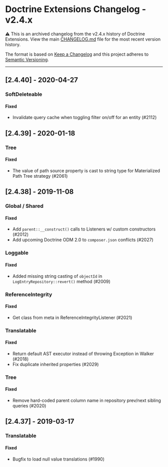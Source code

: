 # Doctrine Extensions Changelog - v2.4.x

:warning: This is an archived changelog from the v2.4.x history of Doctrine Extensions.
View the main [CHANGELOG.md](CHANGELOG.md) file for the most recent version history.

The format is based on [Keep a Changelog](http://keepachangelog.com/en/1.0.0/)
and this project adheres to [Semantic Versioning](http://semver.org/spec/v2.0.0.html).

---

## [2.4.40] - 2020-04-27
### SoftDeleteable
#### Fixed
- Invalidate query cache when toggling filter on/off for an entity (#2112)

## [2.4.39] - 2020-01-18
### Tree
#### Fixed
- The value of path source property is cast to string type for Materialized Path Tree strategy (#2061)

## [2.4.38] - 2019-11-08
### Global / Shared
#### Fixed
- Add `parent::__construct()` calls to Listeners w/ custom constructors (#2012)
- Add upcoming Doctrine ODM 2.0 to `composer.json` conflicts (#2027)

### Loggable
#### Fixed
- Added missing string casting of `objectId` in `LogEntryRepository::revert()` method (#2009)

### ReferenceIntegrity
#### Fixed
- Get class from meta in ReferenceIntegrityListener (#2021)

### Translatable
#### Fixed
- Return default AST executor instead of throwing Exception in Walker (#2018)
- Fix duplicate inherited properties (#2029)

### Tree
#### Fixed
- Remove hard-coded parent column name in repository prev/next sibling queries (#2020)

## [2.4.37] - 2019-03-17
### Translatable
#### Fixed
- Bugfix to load null value translations (#1990)
